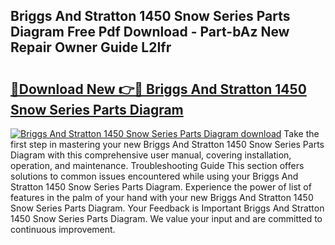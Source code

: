 ## Briggs And Stratton 1450 Snow Series Parts Diagram Free Pdf Download - Part-bAz New Repair Owner Guide L2Ifr

# <h2><a href="http://dfh8kkb.blite.top/?on=Briggs+And+Stratton+1450+Snow+Series+Parts+Diagram">🔗Download New 👉🔴 Briggs And Stratton 1450 Snow Series Parts Diagram</a></h2>

[![Briggs And Stratton 1450 Snow Series Parts Diagram download](https://i.imgur.com/lujVjoI.png)](http://dfh8kkb.blite.top/?on=Briggs+And+Stratton+1450+Snow+Series+Parts+Diagram)
Take the first step in mastering your new Briggs And Stratton 1450 Snow Series Parts Diagram with this comprehensive user manual, covering installation, operation, and maintenance. Troubleshooting Guide This section offers solutions to common issues encountered while using your Briggs And Stratton 1450 Snow Series Parts Diagram. Experience the power of list of features in the palm of your hand with your new Briggs And Stratton 1450 Snow Series Parts Diagram. Your Feedback is Important Briggs And Stratton 1450 Snow Series Parts Diagram. We value your input and are committed to continuous improvement.

